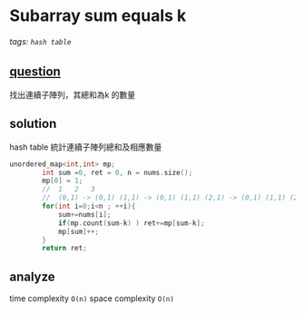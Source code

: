 # Subarray sum equals k

###### tags: `hash table`


## [question](https://leetcode.com/problems/subarray-sum-equals-k/)

找出連續子陣列，其總和為k 的數量

## solution
hash table 統計連續子陣列總和及相應數量
```c++
unordered_map<int,int> mp;
        int sum =0, ret = 0, n = nums.size();
        mp[0] = 1;
        //  1   2   3
        //  (0,1) -> (0,1) (1,1) -> (0,1) (1,1) (2,1) -> (0,1) (1,1) (2,1) (3,1)
        for(int i=0;i<n ; ++i){
            sum+=nums[i];
            if(mp.count(sum-k) ) ret+=mp[sum-k];
            mp[sum]++;
        }
        return ret;
```
## analyze
time complexity `O(n)` 
space complexity `O(n)`
